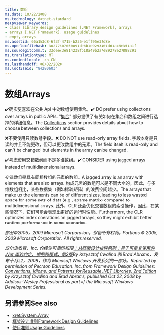 ```yaml
---
title: 数组
ms.date: 10/22/2008
ms.technology: dotnet-standard
helpviewer_keywords:
- class library design guidelines [.NET Framework], arrays
- arrays [.NET Framework], usage guidelines
- empty arrays
ms.assetid: 66a1b3d8-6f3f-4715-b235-e1ff95e32d8e
ms.openlocfilehash: 30277507050091de6b1e9293401d61ac5e351a1f
ms.sourcegitcommit: 33deec3e814238fb18a49b2a7e89278e27888291
ms.translationtype: MT
ms.contentlocale: zh-CN
ms.lasthandoff: 06/02/2020
ms.locfileid: "84280603"
---
```

# <a name="arrays"></a><span data-ttu-id="25208-102">数组</span><span class="sxs-lookup"><span data-stu-id="25208-102">Arrays</span></span>
<span data-ttu-id="25208-103">✔️确实更喜欢在公共 Api 中对数组使用集合。</span><span class="sxs-lookup"><span data-stu-id="25208-103">✔️ DO prefer using collections over arrays in public APIs.</span></span> <span data-ttu-id="25208-104">"[集合](guidelines-for-collections.md)" 部分提供了有关如何在集合和数组之间进行选择的详细信息。</span><span class="sxs-lookup"><span data-stu-id="25208-104">The [Collections](guidelines-for-collections.md) section provides details about how to choose between collections and arrays.</span></span>

 <span data-ttu-id="25208-105">❌不要使用只读数组字段。</span><span class="sxs-lookup"><span data-stu-id="25208-105">❌ DO NOT use read-only array fields.</span></span> <span data-ttu-id="25208-106">字段本身是只读的并且不能更改，但可以更改数组中的元素。</span><span class="sxs-lookup"><span data-stu-id="25208-106">The field itself is read-only and can't be changed, but elements in the array can be changed.</span></span>

 <span data-ttu-id="25208-107">✔️考虑使用交错数组而不是多维数组。</span><span class="sxs-lookup"><span data-stu-id="25208-107">✔️ CONSIDER using jagged arrays instead of multidimensional arrays.</span></span>

 <span data-ttu-id="25208-108">交错数组是具有同样数组的元素的数组。</span><span class="sxs-lookup"><span data-stu-id="25208-108">A jagged array is an array with elements that are also arrays.</span></span> <span data-ttu-id="25208-109">构成元素的数组可以是不同大小的，因此，与多维数组相比，某些数据集（例如稀疏矩阵）的浪费空间越少。</span><span class="sxs-lookup"><span data-stu-id="25208-109">The arrays that make up the elements can be of different sizes, leading to less wasted space for some sets of data (e.g., sparse matrix) compared to multidimensional arrays.</span></span> <span data-ttu-id="25208-110">此外，CLR 还会优化交错数组的索引操作，因此，在某些情况下，它们可能会表现出更好的运行时性能。</span><span class="sxs-lookup"><span data-stu-id="25208-110">Furthermore, the CLR optimizes index operations on jagged arrays, so they might exhibit better runtime performance in some scenarios.</span></span>

 <span data-ttu-id="25208-111">*部分©2005，2009 Microsoft Corporation。保留所有权利。*</span><span class="sxs-lookup"><span data-stu-id="25208-111">*Portions © 2005, 2009 Microsoft Corporation. All rights reserved.*</span></span>

 <span data-ttu-id="25208-112">*皮尔逊教育，Inc. 的经许可重印权限[：从框架设计指导原则：用于可重复使用的 .Net 库的约定、惯例和模式、第2版](https://www.informit.com/store/framework-design-guidelines-conventions-idioms-and-9780321545619)By Krzysztof Cwalina 和 Brad Abrams，发布十月22，2008，作为 Microsoft Windows 开发系列的一部分。*</span><span class="sxs-lookup"><span data-stu-id="25208-112">*Reprinted by permission of Pearson Education, Inc. from [Framework Design Guidelines: Conventions, Idioms, and Patterns for Reusable .NET Libraries, 2nd Edition](https://www.informit.com/store/framework-design-guidelines-conventions-idioms-and-9780321545619) by Krzysztof Cwalina and Brad Abrams, published Oct 22, 2008 by Addison-Wesley Professional as part of the Microsoft Windows Development Series.*</span></span>

## <a name="see-also"></a><span data-ttu-id="25208-113">另请参阅</span><span class="sxs-lookup"><span data-stu-id="25208-113">See also</span></span>

- <xref:System.Array>
- [<span data-ttu-id="25208-114">框架设计准则</span><span class="sxs-lookup"><span data-stu-id="25208-114">Framework Design Guidelines</span></span>](index.md)
- [<span data-ttu-id="25208-115">使用准则</span><span class="sxs-lookup"><span data-stu-id="25208-115">Usage Guidelines</span></span>](usage-guidelines.md)
